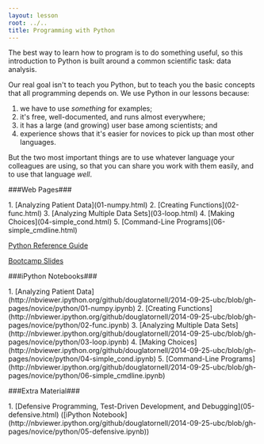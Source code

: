 ```yaml
---
layout: lesson
root: ../..
title: Programming with Python
---
```

The best way to learn how to program is to do something useful,
so this introduction to Python is built around a common scientific task:
data analysis.

Our real goal isn't to teach you Python,
but to teach you the basic concepts that all programming depends on.
We use Python in our lessons because:

1.  we have to use *something* for examples;
2.  it's free, well-documented, and runs almost everywhere;
3.  it has a large (and growing) user base among scientists; and
4.  experience shows that it's easier for novices to pick up than most other languages.

But the two most important things are
to use whatever language your colleagues are using,
so that you can share you work with them easily,
and to use that language *well*.


###Web Pages###
<div class="toc" markdown="1">
1.  [Analyzing Patient Data](01-numpy.html)
2.  [Creating Functions](02-func.html)
3.  [Analyzing Multiple Data Sets](03-loop.html)
4.  [Making Choices](04-simple_cond.html)
5.  [Command-Line Programs](06-simple_cmdline.html)
</div>

[Python Reference Guide](../ref/03-python.html)

[Bootcamp Slides](../../teaching_notes/python_notes.pdf)


###iPython Notebooks###
<div class="toc" markdown="1">
1.  [Analyzing Patient Data](http://nbviewer.ipython.org/github/douglatornell/2014-09-25-ubc/blob/gh-pages/novice/python/01-numpy.ipynb)
2.  [Creating Functions](http://nbviewer.ipython.org/github/douglatornell/2014-09-25-ubc/blob/gh-pages/novice/python/02-func.ipynb)
3.  [Analyzing Multiple Data Sets](http://nbviewer.ipython.org/github/douglatornell/2014-09-25-ubc/blob/gh-pages/novice/python/03-loop.ipynb)
4.  [Making Choices](http://nbviewer.ipython.org/github/douglatornell/2014-09-25-ubc/blob/gh-pages/novice/python/04-simple_cond.ipynb)
5.  [Command-Line Programs](http://nbviewer.ipython.org/github/douglatornell/2014-09-25-ubc/blob/gh-pages/novice/python/06-simple_cmdline.ipynb)
</div>


###Extra Material###
<div class="toc" markdown="1">
1.  [Defensive Programming, Test-Driven Development, and Debugging](05-defensive.html) ([iPython Notebook](http://nbviewer.ipython.org/github/douglatornell/2014-09-25-ubc/blob/gh-pages/novice/python/05-defensive.ipynb))
</div>
